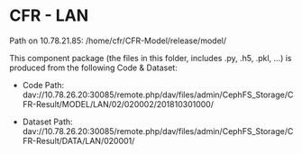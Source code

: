 # CFR - LAN

Path on 10.78.21.85:
/home/cfr/CFR-Model/release/model/

This component package (the files in this folder, includes .py, .h5, .pkl, ...)
is produced from the following Code & Dataset:

- Code Path:
dav://10.78.26.20:30085/remote.php/dav/files/admin/CephFS_Storage/CFR-Result/MODEL/LAN/02/020002/201810301000/

- Dataset Path:
dav://10.78.26.20:30085/remote.php/dav/files/admin/CephFS_Storage/CFR-Result/DATA/LAN/020001/
